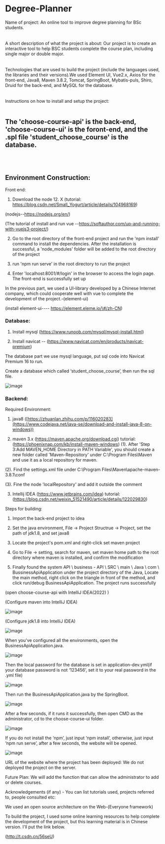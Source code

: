 # Degree-Planner
Name of project: An online tool to improve degree planning for BSc students.
<br>
<br>
<br>
A short description of what the project is about: Our project is to create an interactive tool to help BSC students complete the course plan, including single major or double major.
<br>
<br>
<br>
Technologies that are used to build the project (include the languages used, the libraries and their versions).We used Element UI, Vue2.x, Axios for the front-end, Java8, Maven 3.8.2, Tomcat, SpringBoot, Mybatis-puls, Shiro, Druid for the back-end, and MySQL for the database.
<br>
<br>
<br>
Instructions on how to install and setup the project:
<br>
<br>
<h2>The 'choose-course-api' is the back-end, 'choose-course-ui' is the foront-end, and the .spl file 'student_choose_course' is the database.</h2>
<br>
<br>

<h2>Environment Construction:</h2>


</h3>Front end:</h3>


1. Download the node 12. X (tutorial: https://blog.csdn.net/Small_Yogurt/article/details/104968169)

(nodejs--https://nodejs.org/en/)

(The tutorial of install and run vue --https://softauthor.com/up-and-running-with-vuejs3-project/)

2. Go to the root directory of the front-end project and run the 'npm install' command to install the dependencies. After the installation is successful, a 'node_modules' folder will be added to the root directory of the project

3. run 'npm run serve' in the root directory to run the project

4. Enter 'localhost:8001/#/login' in the browser to access the login page. The front-end is successfully set up

In the previous part, we used a UI-library developed by a Chinese Internet company, which could cooperate well with vue to complete the development of the project.-(element-ui)

(install element-ui---- https://element.eleme.io/\#/zh-CN)

<h3>Database:</h3>

1. Install mysql (https://www.runoob.com/mysql/mysql-install.html)

2. Install navicat -- (https://www.navicat.com/en/products/navicat-premium)

The database part we use mysql language, put sql code into Navicat Premium 16 to run.

Create a database which called ‘student_choose_course’, then run the sql file.

![image](https://github.com/uoa-compsci399-s2-2022/Team6-Degree-Planner/blob/master/ReadmeImage/5.png)

<h3>Backend:</h3>

Required Environment:

1. java8 ([https://zhuanlan.zhihu.com/p/116020283](https://www.codejava.net/java-se/download-and-install-java-8-on-windows))

2. maven 3.x (https://maven.apache.org/download.cgi)
  tutorial: (https://phoenixnap.com/kb/install-maven-windows)
  (1). After 'Step 3:Add MAVEN_HOME Directory in PATH Variable', you should create a new folder called 'Maven-Repository' under C:\Program Files\Maven and use it as a local repository for maven.

  (2). Find the settings.xml file under C:\Program Files\Maven\apache-maven-3.8.1\conf

  (3). Fine the node 'localRepository' and add it outside the comment

      

3. Intellij IDEA (https://www.jetbrains.com/idea)
  tutorial: (https://blog.csdn.net/weixin_51521490/article/details/122029830)

Steps for building:


1. Import the back-end project to idea

2. Set the java environment, File -> Project Structrue -> Project, set the path of jdk1.8, and set java8

3. Locate the project's pom.xml and right-click set maven project

4. Go to File -> setting, search for maven, set maven home path to the root directory where maven is installed, and confirm the modification

5. Finally found the system API \ business - API \ SRC \ main \ Java \ com \ BussinessApiApplication under the project directory of the Java, Locate the main method, right click on the triangle in front of the method, and click run/debug BusinessApiApplication. The project runs successfully


(open choose-course-api with IntelliJ IDEA(2022) )

(Configure maven into IntelliJ IDEA)

![image](https://github.com/uoa-compsci399-s2-2022/Team6-Degree-Planner/blob/master/ReadmeImage/3.png)


(Configure jdk1.8 into IntelliJ IDEA)

![image](https://github.com/uoa-compsci399-s2-2022/Team6-Degree-Planner/blob/master/ReadmeImage/4.png)



When you've configured all the environments, open the BusinessApiApplication.java.

![image](https://github.com/uoa-compsci399-s2-2022/Team6-Degree-Planner/blob/master/ReadmeImage/6.png)

Then the local password for the database is set in application-dev.yml(if your database password is not ‘123456’, set it to your real password in the .yml file)

![image](https://github.com/uoa-compsci399-s2-2022/Team6-Degree-Planner/blob/master/ReadmeImage/7.png)

Then run the BusinessApiApplication.java by the SpringBoot.

![image](https://github.com/uoa-compsci399-s2-2022/Team6-Degree-Planner/blob/master/ReadmeImage/8.png)

After a few seconds, if it runs it successfully, then open CMD as the administrator, cd to the choose-course-ui folder.

![image](https://github.com/uoa-compsci399-s2-2022/Team6-Degree-Planner/blob/master/ReadmeImage/9.png)

If you do not install the ‘npm’, just input ‘npm install’, otherwise, just input ‘npm run serve’, after a few seconds, the website will be opened.

![image](https://github.com/uoa-compsci399-s2-2022/Team6-Degree-Planner/blob/master/ReadmeImage/10.png)

URL of the website where the project has been deployed: We do not deployed the project on the server.

Future Plan: We will add the function that can allow the administrator to add or delete courses.

Acknowledgements (if any) - You can list tutorials used, projects referred to, people consulted etc:

We used an open source architecture on the Web-(Everyone framework)

To build the project, I used some online learning resources to help complete the development of the project, but this learning material is in Chinese version. I'll put the link below.

(http://t.csdn.cn/56seU)

